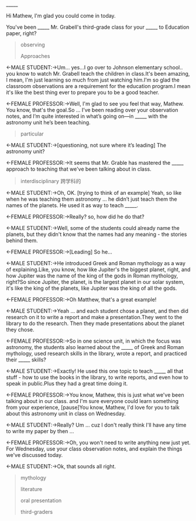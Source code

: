 \_\_\_\_\_

Hi Mathew, I'm glad you could come in today.

You've been \_\_\_\_\_ Mr. Grabell's third-grade class for your \_\_\_\_\_ to Education paper, right?

> observing
>
> Approaches

<-MALE STUDENT:->Um… yes…I go over to Johnson elementary school.. you know to watch Mr. Grabell teach the children in class.It's been amazing, I mean, I'm just learning so much from just watching him.I'm so glad the classroom observations are a requirement for the education program.I mean it's like the best thing ever to prepare you to be a good teacher.

<-FEMALE PROFESSOR:->Well, I'm glad to see you feel that way, Mathew. You know, that's the goal.So … I’ve been reading over your observation notes, and I’m quite interested in what’s going on—in \_\_\_\_\_ with the astronomy unit he’s been teaching.

> particular

<-MALE STUDENT:->[questioning, not sure where it’s leading] The astronomy unit?

<-FEMALE PROFESSOR:->It seems that Mr. Grable has mastered the \_\_\_\_\_ approach to teaching that we've been talking about in class.

> interdisciplinary 跨学科的

<-MALE STUDENT:->Oh, OK. [trying to think of an example] Yeah, so like when he was teaching them astronomy … he didn’t just teach them the names of the planets. He used it as way to teach \_\_\_\_\_.

<-FEMALE PROFESSOR:->Really? so, how did he do that?

<-MALE STUDENT:->Well, some of the students could already name the planets, but they didn't know that the names had any meaning - the stories behind them.

<-FEMALE PROFESSOR:->[Leading] So he…

<-MALE STUDENT:->He introduced Greek and Roman mythology as a way of explaining.Like, you know, how like Jupiter's the biggest planet, right, and how Jupiter was the name of the king of the gods in Roman mythology, right?So since Jupiter, the planet, is the largest planet in our solar system, it's like the king of the planets, like Jupiter was the king of all the gods.

<-FEMALE PROFESSOR:->Oh Matthew, that's a great example!

<-MALE STUDENT:->Yeah … and each student chose a planet, and then did research on it to write a report and make a presentation.They went to the library to do the research. Then they made presentations about the planet they chose.

<-FEMALE PROFESSOR:->So in one science unit, in which the focus was astronomy, the students also learned about the \_\_\_\_\_ of Greek and Roman mythology, used research skills in the library, wrote a report, and practiced their \_\_\_\_\_ skills?

<-MALE STUDENT:->Exactly! He used this one topic to teach \_\_\_\_\_ all that stuff - how to use the books in the library, to write reports, and even how to speak in public.Plus they had a great time doing it.

<-FEMALE PROFESSOR:->You know, Mathew, this is just what we've been talking about in our class. and I'm sure everyone could learn something from your experience, [pause]You know, Mathew, I'd love for you to talk about this astronomy unit in class on Wednesday.

<-MALE STUDENT:->Really? Um … cuz I don't really think I'll have any time to write my paper by then …

<-FEMALE PROFESSOR:->Oh, you won't need to write anything new just yet. For Wednesday, use your class observation notes, and explain the things we've discussed today.

<-MALE STUDENT:->Ok, that sounds all right.

> mythology
>
> literature
>
> oral presentation
>
> third-graders